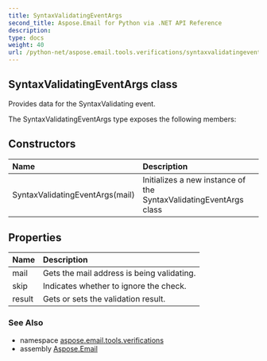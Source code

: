 ```yaml
---
title: SyntaxValidatingEventArgs
second_title: Aspose.Email for Python via .NET API Reference
description: 
type: docs
weight: 40
url: /python-net/aspose.email.tools.verifications/syntaxvalidatingeventargs/
---
```


## SyntaxValidatingEventArgs class

Provides data for the SyntaxValidating event.

The SyntaxValidatingEventArgs type exposes the following members:
## Constructors
| Name | Description |
| :- | :- |
|SyntaxValidatingEventArgs(mail)|Initializes a new instance of the SyntaxValidatingEventArgs class|
## Properties
| Name | Description |
| :- | :- |
|mail|Gets the mail address is being validating.|
|skip|Indicates whether to ignore the check.|
|result|Gets or sets the validation result.|

### See Also

* namespace [aspose.email.tools.verifications](/email/python-net/aspose.email.tools.verifications/)
* assembly [Aspose.Email](/email/python-net/)

